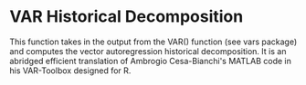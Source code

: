 # VAR Historical Decomposition

This function takes in the output from the VAR() function (see vars package) and computes the vector autoregression historical decomposition. It is an abridged efficient translation of Ambrogio Cesa-Bianchi's MATLAB code in his VAR-Toolbox designed for R.
